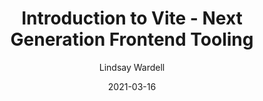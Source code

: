 ---
link: "https://labs.thisdot.co/blog/introduction-to-vite-next-generation-frontend-tooling"
date: 2021-03-16
title: "Introduction to Vite - Next Generation Frontend Tooling"
author: "Lindsay Wardell"
image: "/blog/intro-to-vite.png"
tags:
  - Vue
  - Vite
  - Javascript
  - Web Development
snippet: 
layout: '../../layouts/ExternalPostLayout.astro'
name: 'This Dot Labs'
---